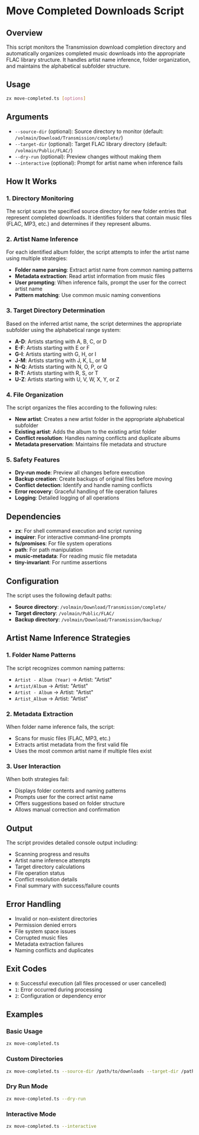 # Move Completed Downloads Script

## Overview

This script monitors the Transmission download completion directory and automatically organizes completed music downloads into the appropriate FLAC library structure. It handles artist name inference, folder organization, and maintains the alphabetical subfolder structure.

## Usage

```bash
zx move-completed.ts [options]
```

## Arguments

- `--source-dir` (optional): Source directory to monitor (default: `/volmain/Download/Transmission/complete/`)
- `--target-dir` (optional): Target FLAC library directory (default: `/volmain/Public/FLAC/`)
- `--dry-run` (optional): Preview changes without making them
- `--interactive` (optional): Prompt for artist name when inference fails

## How It Works

### 1. Directory Monitoring

The script scans the specified source directory for new folder entries that represent completed downloads. It identifies folders that contain music files (FLAC, MP3, etc.) and determines if they represent albums.

### 2. Artist Name Inference

For each identified album folder, the script attempts to infer the artist name using multiple strategies:

- **Folder name parsing**: Extract artist name from common naming patterns
- **Metadata extraction**: Read artist information from music files
- **User prompting**: When inference fails, prompt the user for the correct artist name
- **Pattern matching**: Use common music naming conventions

### 3. Target Directory Determination

Based on the inferred artist name, the script determines the appropriate subfolder using the alphabetical range system:

- **A-D**: Artists starting with A, B, C, or D
- **E-F**: Artists starting with E or F
- **G-I**: Artists starting with G, H, or I
- **J-M**: Artists starting with J, K, L, or M
- **N-Q**: Artists starting with N, O, P, or Q
- **R-T**: Artists starting with R, S, or T
- **U-Z**: Artists starting with U, V, W, X, Y, or Z

### 4. File Organization

The script organizes the files according to the following rules:

- **New artist**: Creates a new artist folder in the appropriate alphabetical subfolder
- **Existing artist**: Adds the album to the existing artist folder
- **Conflict resolution**: Handles naming conflicts and duplicate albums
- **Metadata preservation**: Maintains file metadata and structure

### 5. Safety Features

- **Dry-run mode**: Preview all changes before execution
- **Backup creation**: Create backups of original files before moving
- **Conflict detection**: Identify and handle naming conflicts
- **Error recovery**: Graceful handling of file operation failures
- **Logging**: Detailed logging of all operations

## Dependencies

- **zx**: For shell command execution and script running
- **inquirer**: For interactive command-line prompts
- **fs/promises**: For file system operations
- **path**: For path manipulation
- **music-metadata**: For reading music file metadata
- **tiny-invariant**: For runtime assertions

## Configuration

The script uses the following default paths:

- **Source directory**: `/volmain/Download/Transmission/complete/`
- **Target directory**: `/volmain/Public/FLAC/`
- **Backup directory**: `/volmain/Download/Transmission/backup/`

## Artist Name Inference Strategies

### 1. Folder Name Patterns

The script recognizes common naming patterns:

- `Artist - Album (Year)` → Artist: "Artist"
- `Artist/Album` → Artist: "Artist"
- `Artist - Album` → Artist: "Artist"
- `Artist_Album` → Artist: "Artist"

### 2. Metadata Extraction

When folder name inference fails, the script:

- Scans for music files (FLAC, MP3, etc.)
- Extracts artist metadata from the first valid file
- Uses the most common artist name if multiple files exist

### 3. User Interaction

When both strategies fail:

- Displays folder contents and naming patterns
- Prompts user for the correct artist name
- Offers suggestions based on folder structure
- Allows manual correction and confirmation

## Output

The script provides detailed console output including:

- Scanning progress and results
- Artist name inference attempts
- Target directory calculations
- File operation status
- Conflict resolution details
- Final summary with success/failure counts

## Error Handling

- Invalid or non-existent directories
- Permission denied errors
- File system space issues
- Corrupted music files
- Metadata extraction failures
- Naming conflicts and duplicates

## Exit Codes

- `0`: Successful execution (all files processed or user cancelled)
- `1`: Error occurred during processing
- `2`: Configuration or dependency error

## Examples

### Basic Usage

```bash
zx move-completed.ts
```

### Custom Directories

```bash
zx move-completed.ts --source-dir /path/to/downloads --target-dir /path/to/music
```

### Dry Run Mode

```bash
zx move-completed.ts --dry-run
```

### Interactive Mode

```bash
zx move-completed.ts --interactive
```
